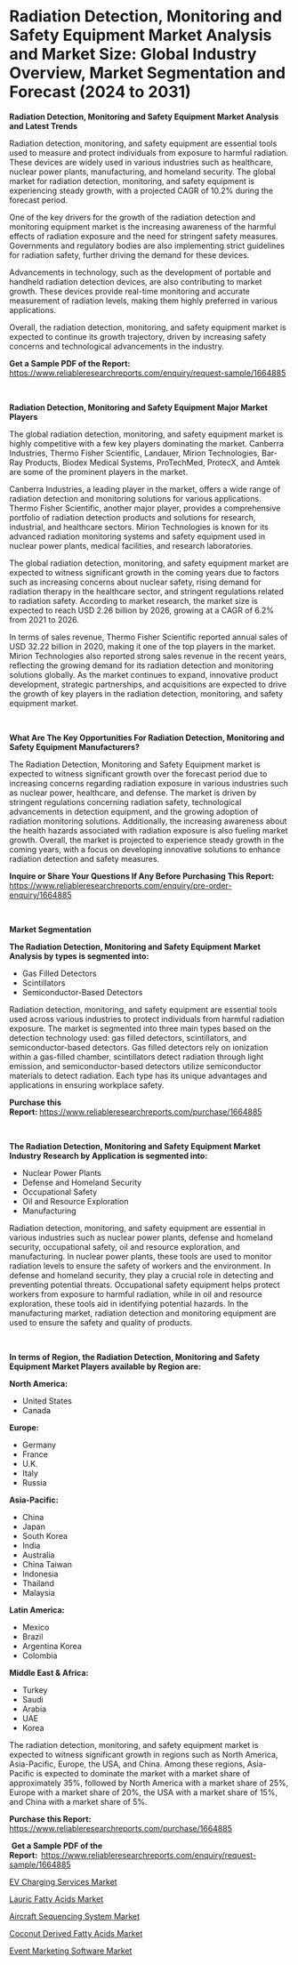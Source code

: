<p><h1>Radiation Detection, Monitoring and Safety Equipment Market Analysis and Market Size: Global Industry Overview, Market Segmentation and Forecast (2024 to 2031)</h1></p><p><strong>Radiation Detection, Monitoring and Safety Equipment Market Analysis and Latest Trends</strong></p>
<p><p>Radiation detection, monitoring, and safety equipment are essential tools used to measure and protect individuals from exposure to harmful radiation. These devices are widely used in various industries such as healthcare, nuclear power plants, manufacturing, and homeland security. The global market for radiation detection, monitoring, and safety equipment is experiencing steady growth, with a projected CAGR of 10.2% during the forecast period.</p><p>One of the key drivers for the growth of the radiation detection and monitoring equipment market is the increasing awareness of the harmful effects of radiation exposure and the need for stringent safety measures. Governments and regulatory bodies are also implementing strict guidelines for radiation safety, further driving the demand for these devices.</p><p>Advancements in technology, such as the development of portable and handheld radiation detection devices, are also contributing to market growth. These devices provide real-time monitoring and accurate measurement of radiation levels, making them highly preferred in various applications.</p><p>Overall, the radiation detection, monitoring, and safety equipment market is expected to continue its growth trajectory, driven by increasing safety concerns and technological advancements in the industry.</p></p>
<p><strong>Get a Sample PDF of the Report:&nbsp;</strong> <a href="https://www.reliableresearchreports.com/enquiry/request-sample/1664885">https://www.reliableresearchreports.com/enquiry/request-sample/1664885</a></p>
<p>&nbsp;</p>
<p><strong>Radiation Detection, Monitoring and Safety Equipment Major Market Players</strong></p>
<p><p>The global radiation detection, monitoring, and safety equipment market is highly competitive with a few key players dominating the market. Canberra Industries, Thermo Fisher Scientific, Landauer, Mirion Technologies, Bar-Ray Products, Biodex Medical Systems, ProTechMed, ProtecX, and Amtek are some of the prominent players in the market.</p><p>Canberra Industries, a leading player in the market, offers a wide range of radiation detection and monitoring solutions for various applications. Thermo Fisher Scientific, another major player, provides a comprehensive portfolio of radiation detection products and solutions for research, industrial, and healthcare sectors. Mirion Technologies is known for its advanced radiation monitoring systems and safety equipment used in nuclear power plants, medical facilities, and research laboratories.</p><p>The global radiation detection, monitoring, and safety equipment market are expected to witness significant growth in the coming years due to factors such as increasing concerns about nuclear safety, rising demand for radiation therapy in the healthcare sector, and stringent regulations related to radiation safety. According to market research, the market size is expected to reach USD 2.26 billion by 2026, growing at a CAGR of 6.2% from 2021 to 2026.</p><p>In terms of sales revenue, Thermo Fisher Scientific reported annual sales of USD 32.22 billion in 2020, making it one of the top players in the market. Mirion Technologies also reported strong sales revenue in the recent years, reflecting the growing demand for its radiation detection and monitoring solutions globally. As the market continues to expand, innovative product development, strategic partnerships, and acquisitions are expected to drive the growth of key players in the radiation detection, monitoring, and safety equipment market.</p></p>
<p>&nbsp;</p>
<p><strong>What Are The Key Opportunities For Radiation Detection, Monitoring and Safety Equipment Manufacturers?</strong></p>
<p><p>The Radiation Detection, Monitoring and Safety Equipment market is expected to witness significant growth over the forecast period due to increasing concerns regarding radiation exposure in various industries such as nuclear power, healthcare, and defense. The market is driven by stringent regulations concerning radiation safety, technological advancements in detection equipment, and the growing adoption of radiation monitoring solutions. Additionally, the increasing awareness about the health hazards associated with radiation exposure is also fueling market growth. Overall, the market is projected to experience steady growth in the coming years, with a focus on developing innovative solutions to enhance radiation detection and safety measures.</p></p>
<p><strong>Inquire or Share Your Questions If Any Before Purchasing This Report:</strong> <a href="https://www.reliableresearchreports.com/enquiry/pre-order-enquiry/1664885">https://www.reliableresearchreports.com/enquiry/pre-order-enquiry/1664885</a></p>
<p>&nbsp;</p>
<p><strong>Market Segmentation</strong></p>
<p><strong>The Radiation Detection, Monitoring and Safety Equipment Market Analysis by types is segmented into:</strong></p>
<p><ul><li>Gas Filled Detectors</li><li>Scintillators</li><li>Semiconductor-Based Detectors</li></ul></p>
<p><p>Radiation detection, monitoring, and safety equipment are essential tools used across various industries to protect individuals from harmful radiation exposure. The market is segmented into three main types based on the detection technology used: gas filled detectors, scintillators, and semiconductor-based detectors. Gas filled detectors rely on ionization within a gas-filled chamber, scintillators detect radiation through light emission, and semiconductor-based detectors utilize semiconductor materials to detect radiation. Each type has its unique advantages and applications in ensuring workplace safety.</p></p>
<p><strong>Purchase this Report:&nbsp;</strong><a href="https://www.reliableresearchreports.com/purchase/1664885">https://www.reliableresearchreports.com/purchase/1664885</a></p>
<p>&nbsp;</p>
<p><strong>The Radiation Detection, Monitoring and Safety Equipment Market Industry Research by Application is segmented into:</strong></p>
<p><ul><li>Nuclear Power Plants</li><li>Defense and Homeland Security</li><li>Occupational Safety</li><li>Oil and Resource Exploration</li><li>Manufacturing</li></ul></p>
<p><p>Radiation detection, monitoring, and safety equipment are essential in various industries such as nuclear power plants, defense and homeland security, occupational safety, oil and resource exploration, and manufacturing. In nuclear power plants, these tools are used to monitor radiation levels to ensure the safety of workers and the environment. In defense and homeland security, they play a crucial role in detecting and preventing potential threats. Occupational safety equipment helps protect workers from exposure to harmful radiation, while in oil and resource exploration, these tools aid in identifying potential hazards. In the manufacturing market, radiation detection and monitoring equipment are used to ensure the safety and quality of products.</p></p>
<p>&nbsp;</p>
<p><strong>In terms of Region, the Radiation Detection, Monitoring and Safety Equipment Market Players available by Region are:</strong></p>
<p>
    <p> <strong> North America: </strong>
        <ul>
            <li>United States</li>
            <li>Canada</li>
        </ul>
        </p> 
    <p> <strong> Europe: </strong>
        <ul>
            <li>Germany</li>
            <li>France</li>
            <li>U.K.</li>
            <li>Italy</li>
            <li>Russia</li>
        </ul>
        </p> 
    <p> <strong> Asia-Pacific: </strong>
        <ul>
            <li>China</li>
            <li>Japan</li>
            <li>South Korea</li>
            <li>India</li>
            <li>Australia</li>
            <li>China Taiwan</li>
            <li>Indonesia</li>
            <li>Thailand</li>
            <li>Malaysia</li>
        </ul>
        </p> 
    <p> <strong> Latin America: </strong>
        <ul>
            <li>Mexico</li>
            <li>Brazil</li>
            <li>Argentina Korea</li>
            <li>Colombia</li>
        </ul>
        </p> 
    <p> <strong> Middle East & Africa: </strong>
        <ul>
            <li>Turkey</li>
            <li>Saudi</li>
            <li>Arabia</li>
            <li>UAE</li>
            <li>Korea</li>
        </ul>
    </p>
    </p>
<p><p>The radiation detection, monitoring, and safety equipment market is expected to witness significant growth in regions such as North America, Asia-Pacific, Europe, the USA, and China. Among these regions, Asia-Pacific is expected to dominate the market with a market share of approximately 35%, followed by North America with a market share of 25%, Europe with a market share of 20%, the USA with a market share of 15%, and China with a market share of 5%.</p></p>
<p><strong>Purchase this Report: </strong><a href="https://www.reliableresearchreports.com/purchase/1664885">https://www.reliableresearchreports.com/purchase/1664885</a></p>
<p>&nbsp;<strong>Get a Sample PDF of the Report:&nbsp;&nbsp;</strong><a href="https://www.reliableresearchreports.com/enquiry/request-sample/1664885">https://www.reliableresearchreports.com/enquiry/request-sample/1664885</a></p>
<p><strong></strong></p>
<p><p><a href="https://medium.com/@juliecastro06/ev-charging-services-market-share-evolution-and-market-growth-trends-2024-2031-56befa10178c">EV Charging Services Market</a></p><p><a href="https://github.com/Hazelklievgspy6vdcsmu106w/Market-Research-Report-List-1/blob/main/lauric-fatty-acids-market.md">Lauric Fatty Acids Market</a></p><p><a href="https://medium.com/p/c1dabfe6816f/edit">Aircraft Sequencing System Market</a></p><p><a href="https://github.com/lubmix/Market-Research-Report-List-1/blob/main/coconut-derived-fatty-acids-market.md">Coconut Derived Fatty Acids Market</a></p><p><a href="https://medium.com/@tiffanytran1905/event-marketing-software-market-trends-forecast-and-competitive-analysis-to-2031-553ba6498e77">Event Marketing Software Market</a></p></p>